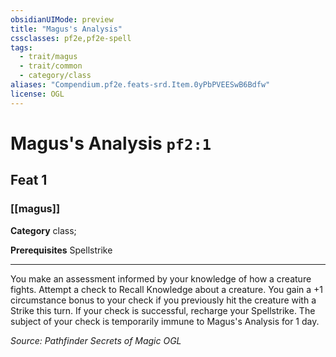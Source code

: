 ```yaml
---
obsidianUIMode: preview
title: "Magus's Analysis"
cssclasses: pf2e,pf2e-spell
tags:
  - trait/magus
  - trait/common
  - category/class
aliases: "Compendium.pf2e.feats-srd.Item.0yPbPVEESwB6Bdfw"
license: OGL
---
```

# Magus's Analysis `pf2:1`
## Feat 1
### [[magus]]

**Category** class; 



**Prerequisites** Spellstrike
* * *
You make an assessment informed by your knowledge of how a creature fights. Attempt a check to Recall Knowledge about a creature. You gain a +1 circumstance bonus to your check if you previously hit the creature with a Strike this turn. If your check is successful, recharge your Spellstrike. The subject of your check is temporarily immune to Magus's Analysis for 1 day.

*Source: Pathfinder Secrets of Magic*
*OGL*